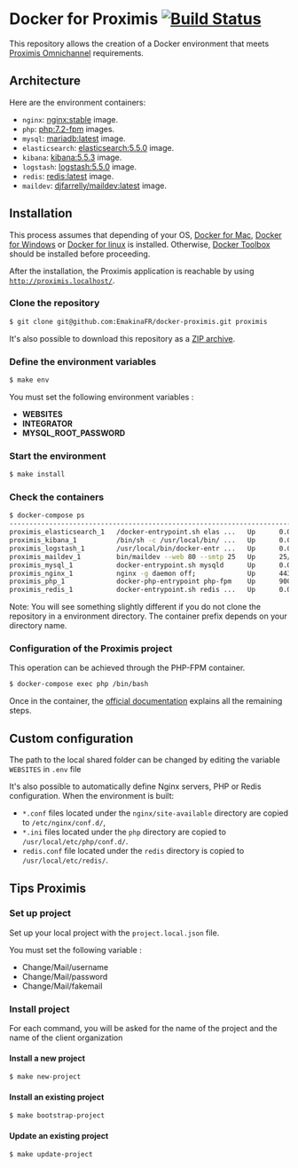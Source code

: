 # Docker for Proximis [![Build Status](https://travis-ci.org/EmakinaFR/docker-proximis.svg?branch=master)](https://travis-ci.org/EmakinaFR/docker-proximis)

This repository allows the creation of a Docker environment that meets
[Proximis Omnichannel](https://www.proximis.com/) requirements.

## Architecture

Here are the environment containers:

* `nginx`: [nginx:stable](https://hub.docker.com/_/nginx/) image.
* `php`: [php:7.2-fpm](https://hub.docker.com/_/php/) images.
* `mysql`: [mariadb:latest](https://hub.docker.com/_/mariadb/) image.
* `elasticsearch`: [elasticsearch:5.5.0](https://www.docker.elastic.co/) image.
* `kibana`: [kibana:5.5.3](https://www.docker.elastic.co/) image.
* `logstash`: [logstash:5.5.0](https://www.docker.elastic.co/) image.
* `redis`: [redis:latest](https://hub.docker.com/_/redis/) image.
* `maildev`: [djfarrelly/maildev:latest](https://hub.docker.com/r/djfarrelly/maildev/) image.

## Installation

This process assumes that depending of your OS, [Docker for Mac](https://www.docker.com/products/docker#/mac), [Docker for Windows](https://www.docker.com/products/docker#/windows) or [Docker for linux](https://www.docker.com/products/docker#/linux) is installed.
Otherwise, [Docker Toolbox](https://www.docker.com/toolbox) should be installed before proceeding.

After the installation, the Proximis application is reachable by using [`http://proximis.localhost/`](http://proximis.localhost/).

### Clone the repository

```bash
$ git clone git@github.com:EmakinaFR/docker-proximis.git proximis
```

It's also possible to download this repository as a
[ZIP archive](https://github.com/EmakinaFR/docker-proximis/archive/master.zip).

### Define the environment variables

```bash
$ make env
```

You must set the following environment variables :
 - __WEBSITES__
 - __INTEGRATOR__
 - __MYSQL_ROOT_PASSWORD__

### Start the environment

```bash
$ make install
```

### Check the containers

```bash
$ docker-compose ps
------------------------------------------------------------------------------------------------------------------------
proximis_elasticsearch_1   /docker-entrypoint.sh elas ...   Up      0.0.0.0:9200->9200/tcp, 0.0.0.0:9300->9300/tcp
proximis_kibana_1          /bin/sh -c /usr/local/bin/ ...   Up      0.0.0.0:5601->5601/tcp
proximis_logstash_1        /usr/local/bin/docker-entr ...   Up      0.0.0.0:5000->5000/tcp, 5044/tcp, 9600/tcp
proximis_maildev_1         bin/maildev --web 80 --smtp 25   Up      25/tcp, 0.0.0.0:1080->80/tcp
proximis_mysql_1           docker-entrypoint.sh mysqld      Up      0.0.0.0:3306->3306/tcp
proximis_nginx_1           nginx -g daemon off;             Up      443/tcp, 0.0.0.0:80->80/tcp
proximis_php_1             docker-php-entrypoint php-fpm    Up      9000/tcp
proximis_redis_1           docker-entrypoint.sh redis ...   Up      0.0.0.0:6379->6379/tcp
```

Note: You will see something slightly different if you do not clone the repository in a environment directory. The container prefix depends on your directory name.

### Configuration of the Proximis project

This operation can be achieved through the PHP-FPM container.

```bash
$ docker-compose exec php /bin/bash
```

Once in the container, the [official documentation](http://doc.omn.proximis.com/) explains all the remaining steps.

## Custom configuration

The path to the local shared folder can be changed by editing the variable `WEBSITES` in `.env` file

It's also possible to automatically define Nginx servers, PHP or Redis configuration. When the environment is built:

* `*.conf` files located under the `nginx/site-available` directory are copied to `/etc/nginx/conf.d/`,
* `*.ini` files located under the `php` directory are copied to `/usr/local/etc/php/conf.d/`.
* `redis.conf` file located under the `redis` directory is copied to `/usr/local/etc/redis/`.

## Tips Proximis

### Set up project

Set up your local project with the `project.local.json` file.
 
You must set the following variable :
 - Change/Mail/username
 - Change/Mail/password
 - Change/Mail/fakemail
 
### Install project

For each command, you will be asked for the name of the project and the name of the client organization

#### Install a new project
```bash
$ make new-project
```

#### Install an existing project
```bash
$ make bootstrap-project
```

#### Update an existing project
```bash
$ make update-project
```